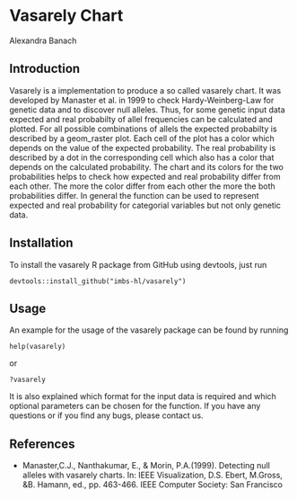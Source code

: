 # Vasarely Chart

Alexandra Banach


## Introduction
Vasarely is a implementation to produce a so called vasarely chart. It was developed by Manaster et al. in 1999 to check Hardy-Weinberg-Law for genetic data and to discover null alleles. Thus, for some genetic input data expected and real probabilty of allel frequencies can be calculated and plotted. For all possible combinations of allels the expected probabilty is described by a geom_raster plot. Each cell of the plot has a color which depends on the value of the expected probability. The real probability is described by a dot in the corresponding cell which also has a color that depends on the calculated probability. The chart and its colors for the two probabilities helps to check how expected and real probability differ from each other. The more the color differ from each other the more the both probabilities differ. In general the function can be used to represent expected and real probability for categorial variables but not only genetic data.


## Installation
To install the vasarely R package from GitHub using devtools, just run



	devtools::install_github("imbs-hl/vasarely")

## Usage


An example for the usage of the vasarely package can be found by running

	help(vasarely)
or 

	?vasarely

It is also explained which format for the input data is required and which optional parameters can be chosen for the function. If you have any questions or if you find any bugs, please contact us. 


## References


* Manaster,C.J., Nanthakumar, E., & Morin, P.A.(1999). Detecting null alleles with vasarely charts. In: IEEE Visualization, D.S. Ebert, M.Gross, &B. Hamann, ed., pp. 463-466. IEEE Computer Society: San Francisco

